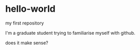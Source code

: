 # hello-world
my first repository

I'm a graduate student trying to familiarise myself with github.

does it make sense?
